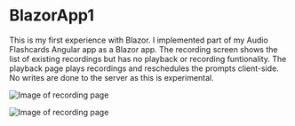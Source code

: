 # BlazorApp1
This is my first experience with Blazor. I implemented part of my Audio Flashcards Angular app as a Blazor app. The recording
screen shows the list of existing recordings but has no playback or recording funtionality. The playback page plays recordings and reschedules
the prompts client-side. No writes are done to the server as this is experimental.

![Image of recording page](/screenshots/blob/master/blazor_playback.png)


![Image of recording page](/screenshots/blob/master/blazor_record.png)

